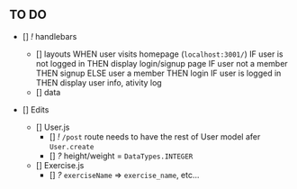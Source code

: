 ## TO DO

* [] *!* handlebars
    * [] layouts
        WHEN user visits homepage (`localhost:3001/`)
            IF user is not logged in
                THEN display login/signup page
                IF user not a member
                    THEN signup
                ELSE user a member
                    THEN login
            IF user is logged in
                THEN display user info, ativity log
    * [] data

* [] Edits
    * [] User.js
        * [] *!* `/post` route needs to have the rest of User model afer `User.create` 
        * [] *?* height/weight = `DataTypes.INTEGER`
    * [] Exercise.js 
        * [] *?* `exerciseName` => `exercise_name`, etc...